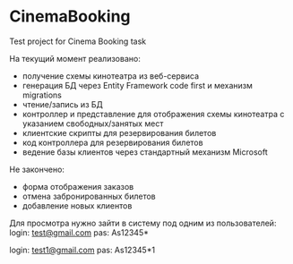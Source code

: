 # CinemaBooking
Test project for Cinema Booking task

На текущий момент реализовано:
- получение схемы кинотеатра из веб-сервиса
- генерация БД через Entity Framework code first и механизм migrations
- чтение/запись из БД
- контроллер и представление для отображения схемы кинотеатра с указанием свободных/занятых мест
- клиентские скрипты для резервирования билетов 
- код контроллера для резервирования билетов
- ведение базы клиентов через стандартный механизм Microsoft

Не закончено:
- форма отображения заказов
- отмена забронированных билетов
- добавление новых клиентов

Для просмотра нужно зайти в систему под одним из пользователей: 
login: test@gmail.com
pas: As12345*

login: test1@gmail.com
pas: As12345*1
